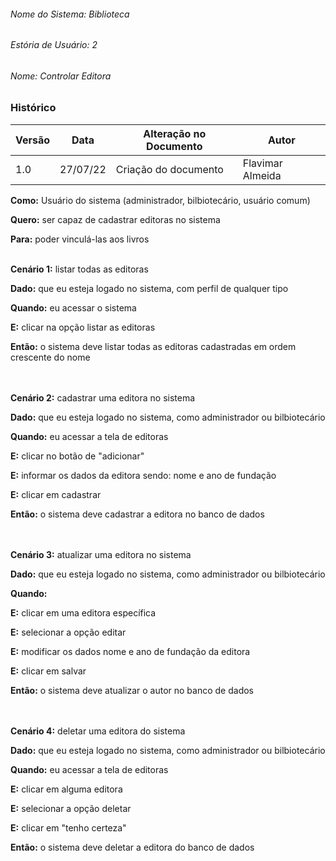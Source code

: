 

###### Nome do Sistema: Biblioteca
###### Estória de Usuário: 2
###### Nome: Controlar Editora

### Histórico
|**Versão**|**Data**|**Alteração no Documento**|**Autor**|
|------|----|---------|-----|
|1.0|27/07/22|Criação do documento|Flavimar Almeida|



**Como:** Usuário do sistema (administrador, bilbiotecário, usuário comum)

**Quero:** ser capaz de cadastrar editoras no sistema

**Para:** poder vinculá-las aos livros
<br>
<br>


**Cenário 1:** listar todas as editoras

**Dado:** que eu esteja logado no sistema, com perfil de qualquer tipo

**Quando:** eu acessar o sistema

**E:** clicar na opção listar as editoras

**Então:** o sistema deve listar todas as editoras cadastradas em ordem crescente do nome <br>
<br>
<br>


**Cenário 2:** cadastrar uma editora no sistema

**Dado:** que eu esteja logado no sistema, como administrador ou bilbiotecário

**Quando:** eu acessar a tela de editoras

**E:** clicar no botão de "adicionar"

**E:** informar os dados da editora sendo: nome e ano de fundação

**E:** clicar em cadastrar

**Então:** o sistema deve cadastrar a editora no banco de dados<br>
<br>
<br>


**Cenário 3:** atualizar uma editora no sistema

**Dado:** que eu esteja logado no sistema, como administrador ou bilbiotecário

**Quando:** 

**E:** clicar em uma editora específica

**E:** selecionar a opção editar

**E:** modificar os dados nome e ano de fundação da editora

**E:** clicar em salvar

**Então:** o sistema deve atualizar o autor no banco de dados<br>
<br>
<br>


**Cenário 4:** deletar uma editora do sistema

**Dado:** que eu esteja logado no sistema, como administrador ou bilbiotecário

**Quando:** eu acessar a tela de editoras

**E:** clicar em alguma editora

**E:** selecionar a opção deletar

**E:** clicar em "tenho certeza"

**Então:** o sistema deve deletar a editora do banco de dados<br>
<br>
<br>


